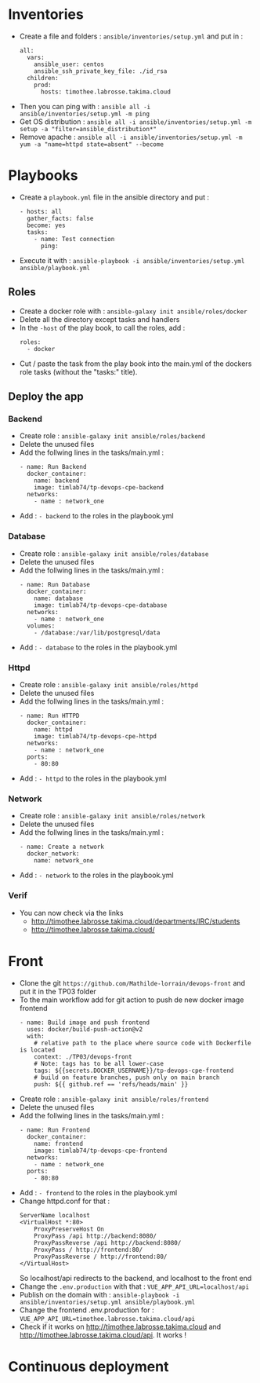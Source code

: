 # Inventories
- Create a file and folders : `ansible/inventories/setup.yml` and put in : 
    ```
    all:
      vars:
        ansible_user: centos
        ansible_ssh_private_key_file: ./id_rsa
      children:
        prod:
          hosts: timothee.labrosse.takima.cloud
    ```
- Then you can ping with : `ansible all -i ansible/inventories/setup.yml -m ping`
- Get OS distribution : `ansible all -i ansible/inventories/setup.yml -m setup -a "filter=ansible_distribution*"`
- Remove apache : `ansible all -i ansible/inventories/setup.yml -m yum -a "name=httpd state=absent" --become`
# Playbooks
- Create a `playbook.yml` file in the ansible directory and put :
    ```
    - hosts: all
      gather_facts: false
      become: yes
      tasks:
        - name: Test connection
          ping:
    ```
- Execute it with : `ansible-playbook -i ansible/inventories/setup.yml ansible/playbook.yml`
## Roles
- Create a docker role with : `ansible-galaxy init ansible/roles/docker`
- Delete all the directory except tasks and handlers
- In the `-host` of the play book, to call the roles, add :
    ```
    roles:
      - docker
    ```
- Cut / paste the task from the play book into the main.yml of the dockers role tasks (without the "tasks:" title).
## Deploy the app
### Backend
- Create role : `ansible-galaxy init ansible/roles/backend`
- Delete the unused files
- Add the follwing lines in the tasks/main.yml : 
    ```
    - name: Run Backend
      docker_container:
        name: backend
        image: timlab74/tp-devops-cpe-backend
      networks:
        - name : network_one
    ```
- Add : `- backend` to the roles in the playbook.yml
### Database
- Create role : `ansible-galaxy init ansible/roles/database`
- Delete the unused files
- Add the follwing lines in the tasks/main.yml : 
    ```
    - name: Run Database
      docker_container:
        name: database
        image: timlab74/tp-devops-cpe-database
      networks:
        - name : network_one
      volumes:
        - /database:/var/lib/postgresql/data
    ```
- Add : `- database` to the roles in the playbook.yml
### Httpd
- Create role : `ansible-galaxy init ansible/roles/httpd`
- Delete the unused files
- Add the follwing lines in the tasks/main.yml : 
    ```
    - name: Run HTTPD
      docker_container:
        name: httpd
        image: timlab74/tp-devops-cpe-httpd
      networks:
        - name : network_one
      ports:
        - 80:80
    ```
- Add : `- httpd` to the roles in the playbook.yml
### Network
- Create role : `ansible-galaxy init ansible/roles/network`
- Delete the unused files
- Add the follwing lines in the tasks/main.yml : 
    ```
    - name: Create a network
      docker_network:
        name: network_one
    ```
- Add : `- network` to the roles in the playbook.yml
### Verif
- You can now check via the links
    - http://timothee.labrosse.takima.cloud/departments/IRC/students
    - http://timothee.labrosse.takima.cloud/
# Front
- Clone the git `https://github.com/Mathilde-lorrain/devops-front` and put it in the TP03 folder
- To the main workflow add for git action to push de new docker image frontend
  ```
  - name: Build image and push frontend
    uses: docker/build-push-action@v2
    with:
      # relative path to the place where source code with Dockerfile is located
      context: ./TP03/devops-front
      # Note: tags has to be all lower-case
      tags: ${{secrets.DOCKER_USERNAME}}/tp-devops-cpe-frontend
      # build on feature branches, push only on main branch
      push: ${{ github.ref == 'refs/heads/main' }}
  ```
- Create role : `ansible-galaxy init ansible/roles/frontend`
- Delete the unused files
- Add the follwing lines in the tasks/main.yml : 
    ```
    - name: Run Frontend
      docker_container:
        name: frontend
        image: timlab74/tp-devops-cpe-frontend
      networks:
        - name : network_one
      ports:
        - 80:80
    ```
- Add : `- frontend` to the roles in the playbook.yml
- Change httpd.conf for that : 
  ```
  ServerName localhost
  <VirtualHost *:80>
      ProxyPreserveHost On
      ProxyPass /api http://backend:8080/
      ProxyPassReverse /api http://backend:8080/
      ProxyPass / http://frontend:80/
      ProxyPassReverse / http://frontend:80/
  </VirtualHost>
  ```
  So localhost/api redirects to the backend, and localhost to the front end
- Change the `.env.production` with that : `VUE_APP_API_URL=localhost/api`
- Publish on the domain with : `ansible-playbook -i ansible/inventories/setup.yml ansible/playbook.yml`
- Change the frontend .env.production for : `VUE_APP_API_URL=timothee.labrosse.takima.cloud/api`
- Check if it works on http://timothee.labrosse.takima.cloud and http://timothee.labrosse.takima.cloud/api. It works ! 
# Continuous deployment